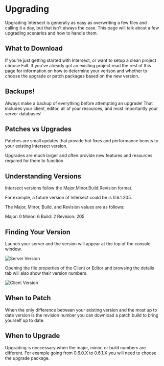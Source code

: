 # Upgrading

Upgrading Intersect is generally as easy as overwriting a few files and calling it a day, but that isn't always the case. This page will talk about a few upgrading scenarios and how to handle them.

## What to Download

If you're just getting started with Intersect, or want to setup a clean project choose Full. If you've already got an existing project read the rest of this page for information on how to determine your verison and whether to choose the upgrade or patch packages based on the new version.

## Backups!

Always make a backup of everything before attempting an upgrade! That includes your client, editor, all of your resources, and most importantly your server databases!

## Patches vs Upgrades

Patches are small updates that provide hot fixes and performance boosts to your existing Intersect version.

Upgrades are much larger and often provide new features and resources required for them to function.

## Understanding Versions

Intersect versions follow the Major.Minor.Build.Revision format.

For example, a future version of Intersect could be is 0.6.1.205.

The Major, Minor, Build, and Revision values are as follows:

Major: 0
Minor: 6
Build: 2
Revision: 205

## Finding Your Version

Launch your server and the version will appear at the top of the console window.

![Server Version](https://www.ascensiongamedev.com/resources/filehost/37ca2f5c3182bfeabed6ed29f9d79eab.png)

Opening the file properties of the Client or Editor and browsing the details tab will also show their version numbers.

![Client Version](https://www.ascensiongamedev.com/resources/filehost/4639404bb8324f51d0e44617861460fa.png)

## When to Patch

When the only difference between your existing version and the most up to date version is the revision number you can download a patch build to bring yourself up to date.

## When to Upgrade

Upgrading is neccessary when the major, minor, or build numbers are different. For example going from 0.6.0.X to 0.6.1.X you will need to choose the upgrade package.
